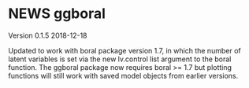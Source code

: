 # NEWS ggboral

Version 0.1.5 2018-12-18

Updated to work with boral package version 1.7, in which the number of latent
variables is set via the new lv.control list argument to the boral function.
The ggboral package now requires boral >= 1.7 but plotting functions will
still work with saved model objects from earlier versions.
